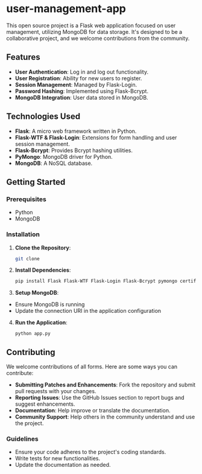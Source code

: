 # user-management-app

This open source project is a Flask web application focused on user management, utilizing MongoDB for data storage. It's designed to be a collaborative project, and we welcome contributions from the community.

## Features

- **User Authentication**: Log in and log out functionality.
- **User Registration**: Ability for new users to register.
- **Session Management**: Managed by Flask-Login.
- **Password Hashing**: Implemented using Flask-Bcrypt.
- **MongoDB Integration**: User data stored in MongoDB.

## Technologies Used

- **Flask**: A micro web framework written in Python.
- **Flask-WTF & Flask-Login**: Extensions for form handling and user session management.
- **Flask-Bcrypt**: Provides Bcrypt hashing utilities.
- **PyMongo**: MongoDB driver for Python.
- **MongoDB**: A NoSQL database.

## Getting Started

### Prerequisites

- Python
- MongoDB

### Installation

1. **Clone the Repository**:
   ```bash
   git clone 
   ```
2. **Install Dependencies**:
   ```bash
   pip install Flask Flask-WTF Flask-Login Flask-Bcrypt pymongo certifi
   ```
3. **Setup MongoDB**:

- Ensure MongoDB is running
- Update the connection URI in the application configuration

4. **Run the Application**:
   ```
   python app.py
   ```

## Contributing

We welcome contributions of all forms. Here are some ways you can contribute:

- **Submitting Patches and Enhancements**: Fork the repository and submit pull requests with your changes.
- **Reporting Issues**: Use the GitHub Issues section to report bugs and suggest enhancements.
- **Documentation**: Help improve or translate the documentation.
- **Community Support**: Help others in the community understand and use the project.

### Guidelines

- Ensure your code adheres to the project's coding standards.
- Write tests for new functionalities.
- Update the documentation as needed.
